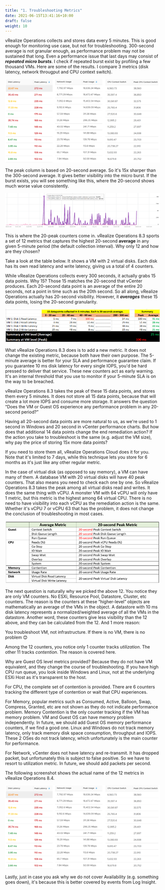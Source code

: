 ```yaml
---
title: "1. Troubleshooting Metrics"
date: 2021-06-15T13:41:16+10:00
draft: false
weight: 10
---
```


vRealize Operations collects and stores data every 5 minutes. This is good enough for monitoring use case, but not for troubleshooting. 300-second average is not granular enough, as performance problem may not be sustained that long. Even a performance issue that last days may consist of ***repeated micro bursts***. I check if repeated burst exist by profiling a few thousand VMs. Here are some of the results. I compare 3 metrics (disk latency, network througput and CPU context switch).

![](2.6.1-fig-1.png)

The peak column is based on 20-second average. So it's 15x sharper than the 300-second average. It gives better visibility into the micro burst. If the burst exists, you will see something like this, where the 20-second shows much worse value consistently.

![](2.6.1-fig-2.png)

This is where the 20-peak counters come in. vRealize Operations 8.3 sports a set of 12 metrics that captures the highest 20-second **average** in any given 5-minute period (the default collection interval). Why only 12 and how are they chosen?

Take a look at the table below. It shows a VM with 2 virtual disks. Each disk has its own read latency and write latency, giving us a total of 4 counters. 

While vRealize Operations collects every 300 seconds, it actually grabs 15 data points. Why 15? Those 15 matches the 20-second that vCenter produces. Each 20-second data point is an average of the entire 20 seconds, not a point in time such as the 20th second. So all along, vRealize Operations actually has 20-second visibility. However, it ***averages*** these 15 data points, losing the 20-second granularity.

![](2.6.1-fig-3.png)

What vRealize Operations 8.3 does is to add a new metric. It does not change the existing metric, because both have their own purpose. The 5-minute average is better for your SLA and performance guarantee claim. If you guarantee 10 ms disk latency for every single IOPS, you'd be hard pressed to deliver that service. These new counters act as early warning. It's an internal threshold that you use to monitor if your 5-minute SLA is on the way to be breached.

vRealize Operations 8.3 takes the peak of these 15 data points, and stores them every 5 minutes. It does not store all 15 data points, because that will create a lot more IOPS and consume more storage. It answers the question “Does the VM or Guest OS experience any performance problem in any 20-second period?”

Having all 20-second data points are more natural to us, as we're used to 1 second in Windows and 20 second in vCenter performance charts. But how does that additional 14 data points change the end remediation action? If the action you take to troubleshoot is the same (e.g. adjust the VM size), why pay the price of storing 15x more data points?

If you need to store them all, vRealize Operations Cloud does it for you. Note that it's limited to 7 days, while this technique lets you store for 6 months as it's just like any other regular metric.

In the case of virtual disk (as opposed to say memory), a VM can have many of them. A database VM with 20 virtual disks will have 40 peak counters. That also means you need to check each one by one. So vRealize Operations 8.3 takes the peak among all virtual disks read and writes. It does the same thing with vCPU. A monster VM with 64 vCPU will only have 1 metric, but this metric is the highest among 64 virtual CPU. There is no need to have visibility into each vCPU as the remediation action is the same. Whether it's vCPU 7 or vCPU 63 that has the problem, it does not change the conclusion of troubleshooting in most cases.

![](2.6.1-fig-4.png)

The next question is naturally why we picked the above 12. You notice they are only VM counters. No ESXi, Resource Pool, Datastore, Cluster, etc counters. The reason is the counters at these “higher-level” objects are mathematically an average of the VMs in the object. A datastore with 10 ms disk latency represents a normalized/weighted average of all the VMs in the datastore. Another word, these counters give less visibility than the 12 above, and they can be calculated from the 12. And 1 more reason: 

You troubleshoot VM, not infrastructure. If there is no VM, there is no problem 😊

Among the 12 counters, you notice only 1 counter tracks *utilization*. The other 11 tracks *contention*. The reason is covered here. 

Why are Guest OS level metrics provided? Because they do not have VM equivalent, and they change the course of troubleshooting. If you have high CPU run queue, you look inside Windows and Linux, not at the underlying ESXi Host as it's transparent to the host.

For CPU, the complete set of contention is provided. There are 6 counters tracking the different type of contention or wait that CPU experiences.

For Memory, popular metrics such as Consumed, Active, Balloon, Swap, Compress, Granted, etc are not shown as they do not indicate performance problem. Memory Contention is the only counter tracking if the VM has memory problem. VM and Guest OS can have memory problem independently. In future, we should add Guest OS memory performance counters, if we find a good one. Linux and Windows do not track memory latency, only track memory disk space consumption, throughput and IOPS. These 2 OSes do not track latency, which unfortunately is the main counter for performance. 

For Network, vCenter does not have latency and re-transmit. It has dropped packet, but unfortunately this is subject to false positive. So we have to resort to utilization metric. In future, we should add packets per second.

The following screenshot shows the actual name of the 12 metrics in vRealize Operations 8.4.

![](2.6.1-fig-1.png)

Lastly, just in case you ask why we do not cover Availability (e.g. something goes down), it's because this is better covered by events from Log Insight.